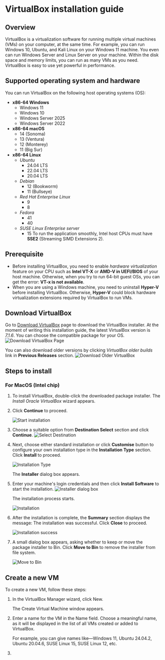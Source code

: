# VirtualBox installation guide

## Overview

VirtualBox is a virtualization software for running multiple virtual machines (VMs) on your computer, at the same time. For example, you can run Windows 10, Ubuntu, and Kali Linux on your Windows 11 machine. You even can run Windows Server and Linux Server on your machine. Within the disk space and memory limits, you can run as many VMs as you need. VirtualBox is easy to use yet powerful in performance. 

## Supported operating system and hardware

You can run VirtualBox on the following host operating systems (OS):
- __x86-64 Windows__
  - Windows 11
  - Windows 10
  - Windows Server 2025
  - Windows Server 2022
- __x86-64 macOS__
  - 14 (Sonoma)
  - 13 (Ventura)
  - 12 (Monterey)
  - 11 (Big Sur)
- __x86-64 Linux__
  - _Ubuntu_
    - 24.04 LTS
    - 22.04 LTS
    - 20.04 LTS
  - _Debian_
    - 12 (Bookworm)
    - 11 (Bullseye)
  - _Red Hat Enterprise Linux_
    - 9
    - 8
  - _Fedora_
    - 41
    - 40
  - _SUSE Linux Enterprise server_ 
    - 15
To run the application smoothly, Intel host CPUs must have __SSE2__ (Streaming SIMD Extensions 2).

## Prerequisite

* Before installing VirtualBox, you need to enable _hardware virtualization_ feature on your CPU such as __Intel VT-X__ or __AMD-V in UEFI/BIOS__ of your host machine. Otherwise, when you try to run 64-bit guest OSs, you can get the error: __VT-x is not available__. 
* When you are using a Windows machine, you need to uninstall __Hyper-V__ before installing VirtualBox. Otherwise, __Hyper-V__ could block hardware virtualization extensions required by VirtualBox to run VMs.

## Download VirtualBox

Go to [Download VirtualBox](https://www.virtualbox.org/wiki/Downloads) page to download the VirtualBox installer. At the moment of writing this installation guide, the latest VirtualBox version is _7.1.6_. You can choose the compatible package for your OS. 
![Download VirtualBox Page](image.png)  

You can also download older versions by clicking _VirtualBox older builds_ link in __Previous Releases__ section.
![Download Older VirtualBox](image-1.png)

## Steps to install

### For MacOS (Intel chip)

1. To install VirtualBox, double-click the downloaded package installer.
   The _Install Oracle VirtualBox_ wizard appears.
2. Click __Continue__ to proceed.  
   
   ![Start installation](VirBox-1.png)
3. Choose a suitable option from __Destination Select__ section and click __Continue__. 
   ![Select Destination](VirBox-2-1.png)
4. Next, choose either standard installation or click __Customise__ button to configure your own installation type in the __Installation Type__ section. Click __Install__ to proceed.  
   
   ![Installation Type](VirBox-3.png)  

   The __Installer__ dialog box appears. 
5. Enter your machine's login credentials and then click __Install Software__ to start the installation.
   ![Installer dialog box](VirBox-4.png)  

   The installation process starts.  

   ![Installation](VirBox-5.png)
6. After the installation is complete, the __Summary__ section displays the message: The installation was successful. Click __Close__ to proceed.  
   
   ![Installation success](VirBox-6.png)
7. A small dialog box appears, asking whether to keep or move the package installer to Bin. Click __Move to Bin__ to remove the installer from file system.  
   
   ![Move to Bin](VirBox-7.png)

## Create a new VM

To create a new VM, follow these steps:

1. In the VirtualBox Manager wizard, click New.  
     
   The Create Virtual Machine window appears.
2. Enter a name for the VM in the Name field. Choose a meaningful name, as it will be displayed in the list of all VMs created or added to VirtualBox.  
   
   For example, you can give names like—Windows 11, Ubuntu 24.04.2, Ubuntu 20.04.6, SUSE Linux 15, SUSE Linux 12, etc.
3.  



